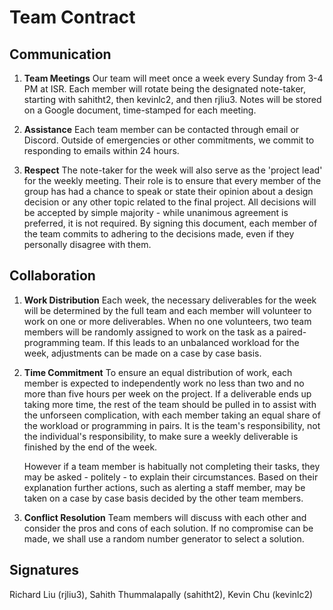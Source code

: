 # Team Contract

## Communication
1. **Team Meetings** Our team will meet once a week every Sunday from 3-4 PM
   at ISR. Each member will rotate being the designated note-taker, starting
   with sahitht2, then kevinlc2, and then rjliu3. Notes will be stored on a
   Google document, time-stamped for each meeting.

2. **Assistance** Each team member can be contacted through email or Discord.
   Outside of emergencies or other commitments, we commit to responding to
   emails within 24 hours.

3. **Respect** The note-taker for the week will also serve as the 'project lead'
   for the weekly meeting. Their role is to ensure that every member of the
   group has had a chance to speak or state their opinion about a design
   decision or any other topic related to the final project. All decisions will
   be accepted by simple majority - while unanimous agreement is preferred, it
   is not required. By signing this document, each member of the team commits to
   adhering to the decisions made, even if they personally disagree with them.

## Collaboration

1. **Work Distribution** Each week, the necessary deliverables for the week will
   be determined by the full team and each member will volunteer to work on one
   or more deliverables. When no one volunteers, two team members will be
   randomly assigned to work on the task as a paired-programming team. If this
   leads to an unbalanced workload for the week, adjustments can be made on a
   case by case basis.

2. **Time Commitment** To ensure an equal distribution of work, each member is
   expected to independently work no less than two and no more than five hours
   per week on the project. If a deliverable ends up taking more time, the rest
   of the team should be pulled in to assist with the unforseen complication,
   with each member taking an equal share of the workload or programming in
   pairs. It is the team's responsibility, not the individual's responsibility,
   to make sure a weekly deliverable is finished by the end of the week.

   However if a team member is habitually not completing their tasks, they may
   be asked - politely - to explain their circumstances. Based on their
   explanation further actions, such as alerting a staff member, may be taken on
   a case by case basis decided by the other team members.

3. **Conflict Resolution** Team members will discuss with each other and
   consider the pros and cons of each solution. If no compromise can be made, we
   shall use a random number generator to select a solution.

## Signatures

Richard Liu (rjliu3), Sahith Thummalapally (sahitht2), Kevin Chu (kevinlc2) 
